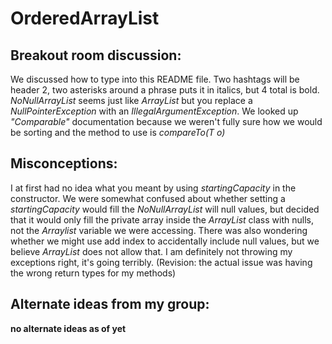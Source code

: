 # OrderedArrayList

## Breakout room discussion:
We discussed how to type into this README file.
Two hashtags will be header 2, two asterisks around a phrase puts it in italics, but 4 total is bold.
*NoNullArrayList* seems just like *ArrayList* but you replace a *NullPointerException* with an *IllegalArgumentException*.
We looked up *"Comparable<T>"* documentation because we weren't fully sure how we would be sorting and the method to use is *compareTo(T o)*

## Misconceptions:
I at first had no idea what you meant by using *startingCapacity* in the constructor.
We were somewhat confused about whether setting a *startingCapacity* would fill the *NoNullArrayList* will null values, but decided that it would only fill the private array inside the *ArrayList* class with nulls, not the *Arraylist* variable we were accessing.
There was also wondering whether we might use add index to accidentally include null values, but we believe *ArrayList* does not allow that.
I am definitely not throwing my exceptions right, it's going terribly. (Revision: the actual issue was having the wrong return types for my methods)

## Alternate ideas from my group:
**no alternate ideas as of yet**
